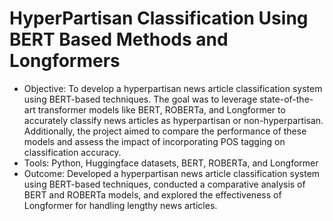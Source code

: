 # HyperPartisan Classification Using BERT Based Methods and Longformers

* Objective: To develop a hyperpartisan news article classification system using BERT-based techniques. The goal was to leverage state-of-the-art transformer models like BERT, ROBERTa, and Longformer to accurately classify news articles as hyperpartisan or non-hyperpartisan. Additionally, the project aimed to compare the performance of these models and assess the impact of incorporating POS tagging on classification accuracy.
* Tools: Python, Huggingface datasets, BERT, ROBERTa, and Longformer
* Outcome: Developed a hyperpartisan news article classification system using BERT-based techniques, conducted a comparative analysis of BERT and ROBERTa models, and explored the effectiveness of Longformer for handling lengthy news articles.
